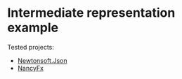 # Intermediate representation example

Tested projects:
* [Newtonsoft.Json](https://github.com/JamesNK/Newtonsoft.Json)
* [NancyFx](https://github.com/NancyFx/Nancy/tree/master/src/Nancy)